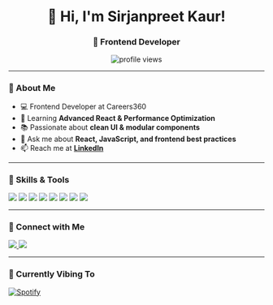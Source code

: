 <h1 align="center">👋 Hi, I'm Sirjanpreet Kaur!</h1>
<h3 align="center">🚀 Frontend Developer</h3>

<p align="center">
  <img src="https://komarev.com/ghpvc/?username=your-username&label=Profile%20Views&color=blue&style=flat" alt="profile views" />
</p>

---

### 🌟 About Me
- 💻 Frontend Developer at Careers360  
- 🌱 Learning **Advanced React & Performance Optimization**  
- 📚 Passionate about **clean UI & modular components**  
- 💬 Ask me about **React, JavaScript, and frontend best practices**  
- 📫 Reach me at **[LinkedIn](https://www.linkedin.com/in/sirjan-preet-kaur/)**  

---

### 🚀 Skills & Tools
<p align="left">
  <img src="https://img.shields.io/badge/HTML5-E34F26?style=for-the-badge&logo=html5&logoColor=white" />
  <img src="https://img.shields.io/badge/CSS3-1572B6?style=for-the-badge&logo=css3&logoColor=white" />
  <img src="https://img.shields.io/badge/JavaScript-F7DF1E?style=for-the-badge&logo=javascript&logoColor=black" />
  <img src="https://img.shields.io/badge/React-61DAFB?style=for-the-badge&logo=react&logoColor=black" />
  <img src="https://img.shields.io/badge/Redux-764ABC?style=for-the-badge&logo=redux&logoColor=white" />
  <img src="https://img.shields.io/badge/Jest-C21325?style=for-the-badge&logo=jest&logoColor=white" />
  <img src="https://img.shields.io/badge/Git-F05032?style=for-the-badge&logo=git&logoColor=white" />
  <img src="https://img.shields.io/badge/GitHub-181717?style=for-the-badge&logo=github&logoColor=white" />
</p>

---

### 📢 Connect with Me
<p align="left">
  <a href="https://www.linkedin.com/in/sirjan-preet-kaur/" target="_blank">
    <img src="https://img.shields.io/badge/LinkedIn-0077B5?style=for-the-badge&logo=linkedin&logoColor=white" />
  </a>
  <a href="mailto:sirjanpreetkaur43@gmail.com">
    <img src="https://img.shields.io/badge/Gmail-D14836?style=for-the-badge&logo=gmail&logoColor=white" />
  </a>
</p>

---

### 🎵 Currently Vibing To
[![Spotify](https://novatorem.vercel.app/api/spotify)](https://open.spotify.com/user/your-spotify-id)
